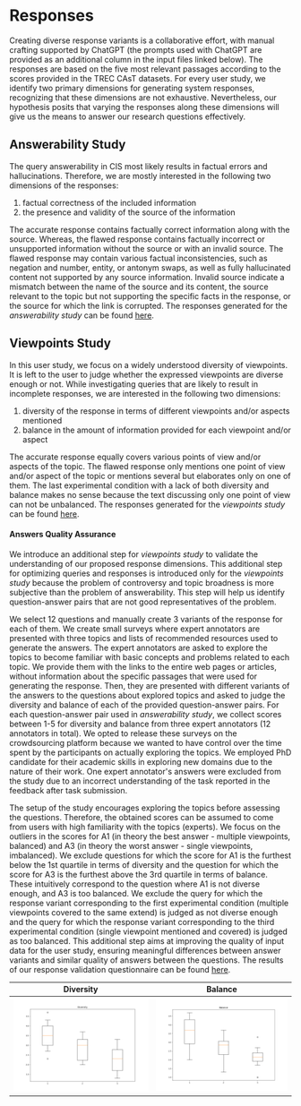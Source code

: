 # Responses

Creating diverse response variants is a collaborative effort, with manual crafting supported by ChatGPT (the prompts used with ChatGPT are provided as an additional column in the input files linked below). The responses are based on the five most relevant passages according to the scores provided in the TREC CAsT datasets. For every user study, we identify two primary dimensions for generating system responses, recognizing that these dimensions are not exhaustive. Nevertheless, our hypothesis posits that varying the responses along these dimensions will give us the means to answer our research questions effectively. 

## Answerability Study

The query answerability in CIS most likely results in factual errors and hallucinations. Therefore, we are mostly interested in the following two dimensions of the responses:
1. factual correctness of the included information
2. the presence and validity of the source of the information

The accurate response contains factually correct information along with the source. Whereas, the flawed response contains factually incorrect or unsupported information without the source or with an invalid source. The flawed response may contain various factual inconsistencies, such as negation and number, entity, or antonym swaps, as well as fully hallucinated content not supported by any source information. Invalid source indicate a mismatch between the name of the source and its content, the source relevant to the topic but not supporting the specific facts in the response, or the source for which the link is corrupted. The responses generated for the *answerability study* can be found [here](answerability_data.csv).

## Viewpoints Study

In this user study, we focus on a widely understood diversity of viewpoints. It is left to the user to judge whether the expressed viewpoints are diverse enough or not. While investigating queries that are likely to result in incomplete responses, we are interested in the following two dimensions:
1. diversity of the response in terms of different viewpoints and/or aspects mentioned
2. balance in the amount of information provided for each viewpoint and/or aspect

The accurate response equally covers various points of view and/or aspects of the topic. The flawed response only mentions one point of view and/or aspect of the topic or mentions several but elaborates only on one of them. The last experimental condition with a lack of both diversity and balance makes no sense because the text discussing only one point of view can not be unbalanced. The responses generated for the *viewpoints study* can be found [here](viewpoints_data.csv).

#### Answers Quality Assurance

We introduce an additional step for *viewpoints study* to validate the understanding of our proposed response dimensions. This additional step for optimizing queries and responses is introduced only for the *viewpoints study* because the problem of controversy and topic broadness is more subjective than the problem of answerability. This step will help us identify question-answer pairs that are not good representatives of the problem.

We select 12 questions and manually create 3 variants of the response for each of them. We create small surveys where expert annotators are presented with three topics and lists of recommended resources used to generate the answers. The expert annotators are asked to explore the topics to become familiar with basic concepts and problems related to each topic. We provide them with the links to the entire web pages or articles, without information about the specific passages that were used for generating the response. Then, they are presented with different variants of the answers to the questions about explored topics and asked to judge the diversity and balance of each of the provided question-answer pairs. For each question-answer pair used in *answerability study*, we collect scores between 1-5 for diversity and balance from three expert annotators (12 annotators in total). We opted to release these surveys on the crowdsourcing platform because we wanted to have control over the time spent by the participants on actually exploring the topics. 
We employed PhD candidate for their academic skills in exploring new domains due to the nature of their work. One expert annotator's answers were excluded from the study due to an incorrect understanding of the task reported in the feedback after task submission. 

The setup of the study encourages exploring the topics before assessing the questions. Therefore, the obtained scores can be assumed to come from users with high familiarity with the topics (experts). We focus on the outliers in the scores for A1 (in theory the best answer - multiple viewpoints, balanced) and A3 (in theory the worst answer - single viewpoints, imbalanced). We exclude questions for which the score for A1 is the furthest below the 1st quartile in terms of diversity and the question for which the score for A3 is the furthest above the 3rd quartile in terms of balance. These intuitively correspond to the question where A1 is not diverse enough, and A3 is too balanced. We exclude the query for which the response variant corresponding to the first experimental condition (multiple viewpoints covered to the same extend) is judged as not diverse enough and the query for which the response variant corresponding to the third experimental condition (single viewpoint mentioned and covered) is judged as too balanced. This additional step aims at improving the quality of input data for the user study, ensuring meaningful differences between answer variants and similar quality of answers between the questions. The results of our response validation questionnaire can be found [here](data/responses/viewpoints_response_validation/answer_validation.csv).

Diversity       |  Balance
:-------------------------:|:-------------------------:
![](viewpoints_response_validation/answer_validation_diversity_boxplot.png)  |  ![](viewpoints_response_validation/answer_validation_balance_boxplot.png)
